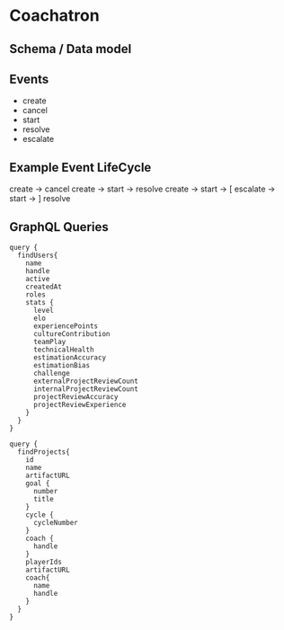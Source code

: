 # Coachatron






## Schema / Data model


## Events

- create
- cancel
- start
- resolve
- escalate


## Example Event LifeCycle

create -> cancel
create -> start -> resolve
create -> start -> [ escalate -> start -> ] resolve





## GraphQL Queries

```
query {
  findUsers{
    name
    handle
    active
    createdAt
    roles
    stats {
      level
      elo
      experiencePoints
      cultureContribution
      teamPlay
      technicalHealth
      estimationAccuracy
      estimationBias
      challenge
      externalProjectReviewCount
      internalProjectReviewCount
      projectReviewAccuracy
      projectReviewExperience
    }
  }
}
```

```
query {
  findProjects{
    id
    name
    artifactURL
    goal {
      number
      title
    }
    cycle {
      cycleNumber
    }
    coach {
      handle
    }
    playerIds
    artifactURL
    coach{
      name
      handle
    }
  }
}
```
